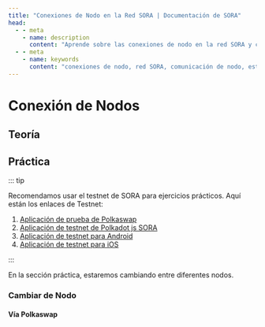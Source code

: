 ```yaml
---
title: "Conexiones de Nodo en la Red SORA | Documentación de SORA"
head:
  - - meta
    - name: description
      content: "Aprende sobre las conexiones de nodo en la red SORA y comprende cómo los nodos se comunican e interactúan entre sí. Descubre la importancia de las conexiones de nodo en el mantenimiento de la estabilidad, seguridad y consenso de la red, y explora los diferentes tipos de conexiones de nodo dentro del ecosistema SORA."
  - - meta
    - name: keywords
      content: "conexiones de nodo, red SORA, comunicación de nodo, estabilidad de red, seguridad de red, consenso de red"
---
```


# Conexión de Nodos

## Teoría

<!-- @include: /snippets/nodes-connection-theory.md -->

## Práctica

::: tip

Recomendamos usar el testnet de SORA para ejercicios prácticos. Aquí están los enlaces de Testnet:

1. [Aplicación de prueba de Polkaswap](https://test.polkaswap.io/)
2. [Aplicación de testnet de Polkadot js SORA](https://polkadot.js.org/apps/?rpc=wss%3A%2F%2Fws.stage.sora2.soramitsu.co.jp#/explorer)
3. [Aplicación de testnet para Android](https://play.google.com/store/apps/details?id=jp.co.soramitsu.sora.communitytesting&hl=es&gl=US)
4. [Aplicación de testnet para iOS](https://testflight.apple.com/join/670hF438)

:::

En la sección práctica, estaremos cambiando entre diferentes nodos.

### Cambiar de Nodo

#### Vía Polkaswap

<!-- @include: /snippets/nodes-connection-polkaswap.md -->
